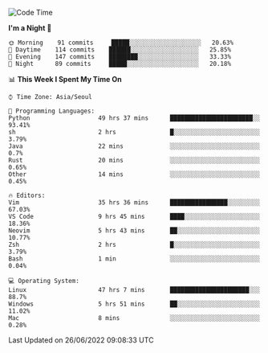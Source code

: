 <!--START_SECTION:waka-->
![Code Time](http://img.shields.io/badge/Code%20Time-794%20hrs%2014%20mins-blue)

**I'm a Night 🦉** 

```text
🌞 Morning    91 commits     █████░░░░░░░░░░░░░░░░░░░░   20.63% 
🌆 Daytime    114 commits    ██████░░░░░░░░░░░░░░░░░░░   25.85% 
🌃 Evening    147 commits    ████████░░░░░░░░░░░░░░░░░   33.33% 
🌙 Night      89 commits     █████░░░░░░░░░░░░░░░░░░░░   20.18%

```


📊 **This Week I Spent My Time On** 

```text
⌚︎ Time Zone: Asia/Seoul

💬 Programming Languages: 
Python                   49 hrs 37 mins      ███████████████████████░░   93.41% 
sh                       2 hrs               █░░░░░░░░░░░░░░░░░░░░░░░░   3.79% 
Java                     22 mins             ░░░░░░░░░░░░░░░░░░░░░░░░░   0.7% 
Rust                     20 mins             ░░░░░░░░░░░░░░░░░░░░░░░░░   0.65% 
Other                    14 mins             ░░░░░░░░░░░░░░░░░░░░░░░░░   0.45%

🔥 Editors: 
Vim                      35 hrs 36 mins      ████████████████░░░░░░░░░   67.03% 
VS Code                  9 hrs 45 mins       ████░░░░░░░░░░░░░░░░░░░░░   18.36% 
Neovim                   5 hrs 43 mins       ██░░░░░░░░░░░░░░░░░░░░░░░   10.77% 
Zsh                      2 hrs               █░░░░░░░░░░░░░░░░░░░░░░░░   3.79% 
Bash                     1 min               ░░░░░░░░░░░░░░░░░░░░░░░░░   0.04%

💻 Operating System: 
Linux                    47 hrs 7 mins       ██████████████████████░░░   88.7% 
Windows                  5 hrs 51 mins       ██░░░░░░░░░░░░░░░░░░░░░░░   11.02% 
Mac                      8 mins              ░░░░░░░░░░░░░░░░░░░░░░░░░   0.28%

```


 Last Updated on 26/06/2022 09:08:33 UTC
<!--END_SECTION:waka-->
